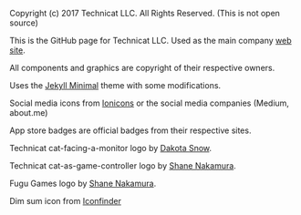 Copyright (c) 2017 Technicat LLC. All Rights Reserved. (This is not open source)

This is the GitHub page for Technicat LLC. Used as the main company [web site](https://technicat.github.io/).

All components and graphics are copyright of their respective owners.

Uses the [Jekyll Minimal](https://github.com/orderedlist) theme with some modifications.

Social media icons from [Ionicons](http://ionicons.com) or the social media companies (Medium, about.me)

App store badges are official badges from their respective sites.

Technicat cat-facing-a-monitor logo by [Dakota Snow](http://espressyourself.coffee/).

Technicat cat-as-game-controller logo by [Shane Nakamura](http://shanenakamuradesigns.com).

Fugu Games logo by [Shane Nakamura](http://shanenakamuradesigns.com).

Dim sum icon from [Iconfinder](https://www.iconfinder.com/icons/353267/dim_sum_icon)






